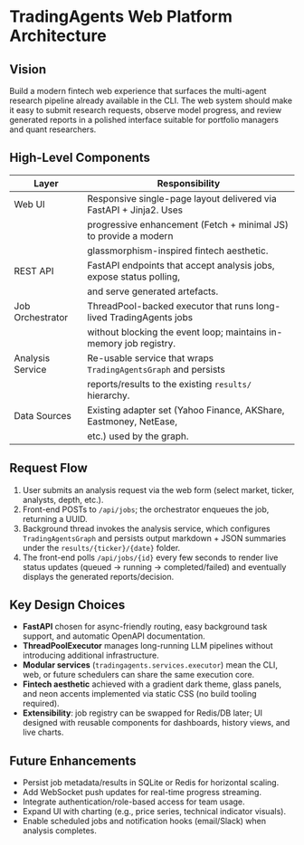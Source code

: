 # TradingAgents Web Platform Architecture

## Vision
Build a modern fintech web experience that surfaces the multi-agent research
pipeline already available in the CLI. The web system should make it easy to
submit research requests, observe model progress, and review generated reports
in a polished interface suitable for portfolio managers and quant researchers.

## High-Level Components

| Layer             | Responsibility                                                     |
|-------------------|---------------------------------------------------------------------|
| Web UI            | Responsive single-page layout delivered via FastAPI + Jinja2. Uses  |
|                   | progressive enhancement (Fetch + minimal JS) to provide a modern    |
|                   | glassmorphism-inspired fintech aesthetic.                           |
| REST API          | FastAPI endpoints that accept analysis jobs, expose status polling, |
|                   | and serve generated artefacts.                                      |
| Job Orchestrator  | ThreadPool-backed executor that runs long-lived TradingAgents jobs  |
|                   | without blocking the event loop; maintains in-memory job registry.   |
| Analysis Service  | Re-usable service that wraps `TradingAgentsGraph` and persists       |
|                   | reports/results to the existing `results/` hierarchy.               |
| Data Sources      | Existing adapter set (Yahoo Finance, AKShare, Eastmoney, NetEase,   |
|                   | etc.) used by the graph.                                            |

## Request Flow

1. User submits an analysis request via the web form (select market, ticker,
   analysts, depth, etc.).
2. Front-end POSTs to `/api/jobs`; the orchestrator enqueues the job, returning
   a UUID.
3. Background thread invokes the analysis service, which configures
   `TradingAgentsGraph` and persists output markdown + JSON summaries under the
   `results/{ticker}/{date}` folder.
4. The front-end polls `/api/jobs/{id}` every few seconds to render live status
   updates (queued → running → completed/failed) and eventually displays the
   generated reports/decision.

## Key Design Choices

- **FastAPI** chosen for async-friendly routing, easy background task support,
  and automatic OpenAPI documentation.
- **ThreadPoolExecutor** manages long-running LLM pipelines without introducing
  additional infrastructure.
- **Modular services** (`tradingagents.services.executor`) mean the CLI, web, or
  future schedulers can share the same execution core.
- **Fintech aesthetic** achieved with a gradient dark theme, glass panels, and
  neon accents implemented via static CSS (no build tooling required).
- **Extensibility**: job registry can be swapped for Redis/DB later; UI designed
  with reusable components for dashboards, history views, and live charts.

## Future Enhancements

- Persist job metadata/results in SQLite or Redis for horizontal scaling.
- Add WebSocket push updates for real-time progress streaming.
- Integrate authentication/role-based access for team usage.
- Expand UI with charting (e.g., price series, technical indicator visuals).
- Enable scheduled jobs and notification hooks (email/Slack) when analysis
  completes.

